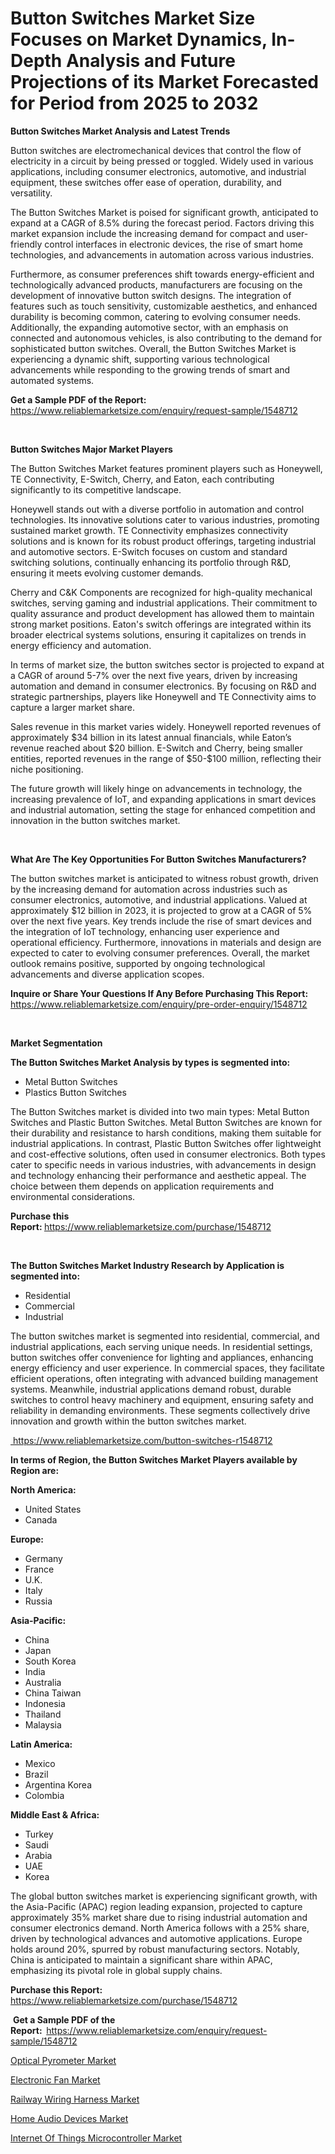 <p><h1>Button Switches Market Size Focuses on Market Dynamics, In-Depth Analysis and Future Projections of its Market Forecasted for Period from 2025 to 2032</h1></p><p><strong>Button Switches Market Analysis and Latest Trends</strong></p>
<p><p>Button switches are electromechanical devices that control the flow of electricity in a circuit by being pressed or toggled. Widely used in various applications, including consumer electronics, automotive, and industrial equipment, these switches offer ease of operation, durability, and versatility.</p><p>The Button Switches Market is poised for significant growth, anticipated to expand at a CAGR of 8.5% during the forecast period. Factors driving this market expansion include the increasing demand for compact and user-friendly control interfaces in electronic devices, the rise of smart home technologies, and advancements in automation across various industries. </p><p>Furthermore, as consumer preferences shift towards energy-efficient and technologically advanced products, manufacturers are focusing on the development of innovative button switch designs. The integration of features such as touch sensitivity, customizable aesthetics, and enhanced durability is becoming common, catering to evolving consumer needs. Additionally, the expanding automotive sector, with an emphasis on connected and autonomous vehicles, is also contributing to the demand for sophisticated button switches. Overall, the Button Switches Market is experiencing a dynamic shift, supporting various technological advancements while responding to the growing trends of smart and automated systems.</p></p>
<p><strong>Get a Sample PDF of the Report:&nbsp;</strong> <a href="https://www.reliablemarketsize.com/enquiry/request-sample/1548712?utm_campaign=1895&utm_medium=2&utm_source=Github&utm_content=ia&utm_term=06042025&utm_id=button-switches">https://www.reliablemarketsize.com/enquiry/request-sample/1548712</a></p>
<p>&nbsp;</p>
<p><strong>Button Switches Major Market Players</strong></p>
<p><p>The Button Switches Market features prominent players such as Honeywell, TE Connectivity, E-Switch, Cherry, and Eaton, each contributing significantly to its competitive landscape. </p><p>Honeywell stands out with a diverse portfolio in automation and control technologies. Its innovative solutions cater to various industries, promoting sustained market growth. TE Connectivity emphasizes connectivity solutions and is known for its robust product offerings, targeting industrial and automotive sectors. E-Switch focuses on custom and standard switching solutions, continually enhancing its portfolio through R&D, ensuring it meets evolving customer demands.</p><p>Cherry and C&K Components are recognized for high-quality mechanical switches, serving gaming and industrial applications. Their commitment to quality assurance and product development has allowed them to maintain strong market positions. Eaton's switch offerings are integrated within its broader electrical systems solutions, ensuring it capitalizes on trends in energy efficiency and automation.</p><p>In terms of market size, the button switches sector is projected to expand at a CAGR of around 5-7% over the next five years, driven by increasing automation and demand in consumer electronics. By focusing on R&D and strategic partnerships, players like Honeywell and TE Connectivity aims to capture a larger market share.</p><p>Sales revenue in this market varies widely. Honeywell reported revenues of approximately $34 billion in its latest annual financials, while Eaton’s revenue reached about $20 billion. E-Switch and Cherry, being smaller entities, reported revenues in the range of $50-$100 million, reflecting their niche positioning.</p><p>The future growth will likely hinge on advancements in technology, the increasing prevalence of IoT, and expanding applications in smart devices and industrial automation, setting the stage for enhanced competition and innovation in the button switches market.</p></p>
<p>&nbsp;</p>
<p><strong>What Are The Key Opportunities For Button Switches Manufacturers?</strong></p>
<p><p>The button switches market is anticipated to witness robust growth, driven by the increasing demand for automation across industries such as consumer electronics, automotive, and industrial applications. Valued at approximately $12 billion in 2023, it is projected to grow at a CAGR of 5% over the next five years. Key trends include the rise of smart devices and the integration of IoT technology, enhancing user experience and operational efficiency. Furthermore, innovations in materials and design are expected to cater to evolving consumer preferences. Overall, the market outlook remains positive, supported by ongoing technological advancements and diverse application scopes.</p></p>
<p><strong>Inquire or Share Your Questions If Any Before Purchasing This Report:</strong> <a href="https://www.reliablemarketsize.com/enquiry/pre-order-enquiry/1548712?utm_campaign=1895&utm_medium=2&utm_source=Github&utm_content=ia&utm_term=06042025&utm_id=button-switches">https://www.reliablemarketsize.com/enquiry/pre-order-enquiry/1548712</a></p>
<p>&nbsp;</p>
<p><strong>Market Segmentation</strong></p>
<p><strong>The Button Switches Market Analysis by types is segmented into:</strong></p>
<p><ul><li>Metal Button Switches</li><li>Plastics Button Switches</li></ul></p>
<p><p>The Button Switches market is divided into two main types: Metal Button Switches and Plastic Button Switches. Metal Button Switches are known for their durability and resistance to harsh conditions, making them suitable for industrial applications. In contrast, Plastic Button Switches offer lightweight and cost-effective solutions, often used in consumer electronics. Both types cater to specific needs in various industries, with advancements in design and technology enhancing their performance and aesthetic appeal. The choice between them depends on application requirements and environmental considerations.</p></p>
<p><strong>Purchase this Report:&nbsp;</strong><a href="https://www.reliablemarketsize.com/purchase/1548712?utm_campaign=1895&utm_medium=2&utm_source=Github&utm_content=ia&utm_term=06042025&utm_id=button-switches">https://www.reliablemarketsize.com/purchase/1548712</a></p>
<p>&nbsp;</p>
<p><strong>The Button Switches Market Industry Research by Application is segmented into:</strong></p>
<p><ul><li>Residential</li><li>Commercial</li><li>Industrial</li></ul></p>
<p><p>The button switches market is segmented into residential, commercial, and industrial applications, each serving unique needs. In residential settings, button switches offer convenience for lighting and appliances, enhancing energy efficiency and user experience. In commercial spaces, they facilitate efficient operations, often integrating with advanced building management systems. Meanwhile, industrial applications demand robust, durable switches to control heavy machinery and equipment, ensuring safety and reliability in demanding environments. These segments collectively drive innovation and growth within the button switches market.</p></p>
<p><a href="https://www.reliablemarketsize.com/button-switches-r1548712?utm_campaign=1895&utm_medium=2&utm_source=Github&utm_content=ia&utm_term=06042025&utm_id=button-switches">&nbsp;https://www.reliablemarketsize.com/button-switches-r1548712</a></p>
<p><strong>In terms of Region, the Button Switches Market Players available by Region are:</strong></p>
<p>
    <p> <strong> North America: </strong>
        <ul>
            <li>United States</li>
            <li>Canada</li>
        </ul>
        </p> 
    <p> <strong> Europe: </strong>
        <ul>
            <li>Germany</li>
            <li>France</li>
            <li>U.K.</li>
            <li>Italy</li>
            <li>Russia</li>
        </ul>
        </p> 
    <p> <strong> Asia-Pacific: </strong>
        <ul>
            <li>China</li>
            <li>Japan</li>
            <li>South Korea</li>
            <li>India</li>
            <li>Australia</li>
            <li>China Taiwan</li>
            <li>Indonesia</li>
            <li>Thailand</li>
            <li>Malaysia</li>
        </ul>
        </p> 
    <p> <strong> Latin America: </strong>
        <ul>
            <li>Mexico</li>
            <li>Brazil</li>
            <li>Argentina Korea</li>
            <li>Colombia</li>
        </ul>
        </p> 
    <p> <strong> Middle East & Africa: </strong>
        <ul>
            <li>Turkey</li>
            <li>Saudi</li>
            <li>Arabia</li>
            <li>UAE</li>
            <li>Korea</li>
        </ul>
    </p>
    </p>
<p><p>The global button switches market is experiencing significant growth, with the Asia-Pacific (APAC) region leading expansion, projected to capture approximately 35% market share due to rising industrial automation and consumer electronics demand. North America follows with a 25% share, driven by technological advances and automotive applications. Europe holds around 20%, spurred by robust manufacturing sectors. Notably, China is anticipated to maintain a significant share within APAC, emphasizing its pivotal role in global supply chains.</p></p>
<p><strong>Purchase this Report: </strong><a href="https://www.reliablemarketsize.com/purchase/1548712?utm_campaign=1895&utm_medium=2&utm_source=Github&utm_content=ia&utm_term=06042025&utm_id=button-switches">https://www.reliablemarketsize.com/purchase/1548712</a></p>
<p>&nbsp;<strong>Get a Sample PDF of the Report:&nbsp;&nbsp;</strong><a href="https://www.reliablemarketsize.com/enquiry/request-sample/1548712?utm_campaign=1895&utm_medium=2&utm_source=Github&utm_content=ia&utm_term=06042025&utm_id=button-switches">https://www.reliablemarketsize.com/enquiry/request-sample/1548712</a></p>
<p><strong></strong></p>
<p><p><a href="https://github.com/salkidtodo/Market-Research-Report-List-1/blob/main/optical-pyrometer-market.md?utm_campaign=1895&utm_medium=2&utm_source=Github&utm_content=ia&utm_term=06042025&utm_id=button-switches">Optical Pyrometer Market</a></p><p><a href="https://github.com/ildyduedu/Market-Research-Report-List-1/blob/main/electronic-fan-market.md?utm_campaign=1895&utm_medium=2&utm_source=Github&utm_content=ia&utm_term=06042025&utm_id=button-switches">Electronic Fan Market</a></p><p><a href="https://github.com/eleussabra/Market-Research-Report-List-1/blob/main/railway-wiring-harness-market.md?utm_campaign=1895&utm_medium=2&utm_source=Github&utm_content=ia&utm_term=06042025&utm_id=button-switches">Railway Wiring Harness Market</a></p><p><a href="https://github.com/oduorsarath9/Market-Research-Report-List-1/blob/main/home-audio-devices-market.md?utm_campaign=1895&utm_medium=2&utm_source=Github&utm_content=ia&utm_term=06042025&utm_id=button-switches">Home Audio Devices Market</a></p><p><a href="https://github.com/diosohusch6x/Market-Research-Report-List-1/blob/main/internet-of-things-microcontroller-market.md?utm_campaign=1895&utm_medium=2&utm_source=Github&utm_content=ia&utm_term=06042025&utm_id=button-switches">Internet Of Things Microcontroller Market</a></p></p>